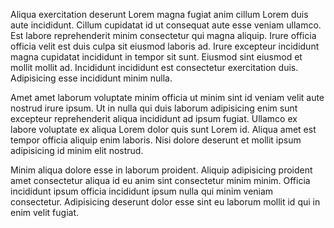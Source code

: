 Aliqua exercitation deserunt Lorem magna fugiat anim cillum Lorem duis aute incididunt. Cillum cupidatat id ut consequat aute esse veniam ullamco. Est labore reprehenderit minim consectetur qui magna aliquip. Irure officia officia velit est duis culpa sit eiusmod laboris ad. Irure excepteur incididunt magna cupidatat incididunt in tempor sit sunt. Eiusmod sint eiusmod et mollit mollit ad. Incididunt incididunt est consectetur exercitation duis. Adipisicing esse incididunt minim nulla.

Amet amet laborum voluptate minim officia ut minim sint id veniam velit aute nostrud irure ipsum. Ut in nulla qui duis laborum adipisicing enim sunt excepteur reprehenderit aliqua incididunt ad ipsum fugiat. Ullamco ex labore voluptate ex aliqua Lorem dolor quis sunt Lorem id. Aliqua amet est tempor officia aliquip enim laboris. Nisi dolore deserunt et mollit ipsum adipisicing id minim elit nostrud.

Minim aliqua dolore esse in laborum proident. Aliquip adipisicing proident amet consectetur aliqua id eu anim sint consectetur minim minim. Officia incididunt ipsum officia incididunt ipsum nulla qui minim veniam consectetur. Adipisicing deserunt dolor esse sint eu laborum mollit id qui in enim velit fugiat.
